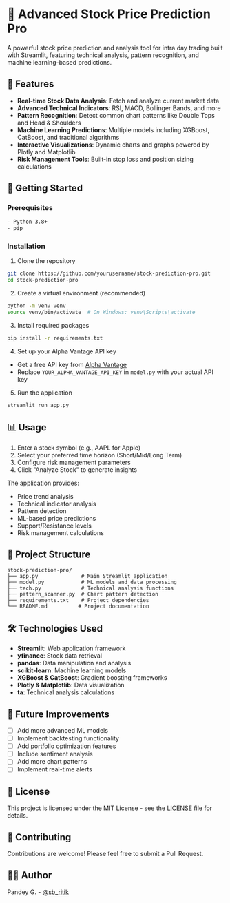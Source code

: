 # 🔮 Advanced Stock Price Prediction Pro

A powerful stock price prediction and analysis tool for intra day trading built with Streamlit, featuring technical analysis, pattern recognition, and machine learning-based predictions.

## 🌟 Features

- **Real-time Stock Data Analysis**: Fetch and analyze current market data
- **Advanced Technical Indicators**: RSI, MACD, Bollinger Bands, and more
- **Pattern Recognition**: Detect common chart patterns like Double Tops and Head & Shoulders
- **Machine Learning Predictions**: Multiple models including XGBoost, CatBoost, and traditional algorithms
- **Interactive Visualizations**: Dynamic charts and graphs powered by Plotly and Matplotlib
- **Risk Management Tools**: Built-in stop loss and position sizing calculations

## 🚀 Getting Started

### Prerequisites

```bash
- Python 3.8+
- pip
```

### Installation

1. Clone the repository
```bash
git clone https://github.com/yourusername/stock-prediction-pro.git
cd stock-prediction-pro
```

2. Create a virtual environment (recommended)
```bash
python -m venv venv
source venv/bin/activate  # On Windows: venv\Scripts\activate
```

3. Install required packages
```bash
pip install -r requirements.txt
```

4. Set up your Alpha Vantage API key
- Get a free API key from [Alpha Vantage](https://www.alphavantage.co/support/#api-key)
- Replace `YOUR_ALPHA_VANTAGE_API_KEY` in `model.py` with your actual API key

5. Run the application
```bash
streamlit run app.py
```

## 📊 Usage

1. Enter a stock symbol (e.g., AAPL for Apple)
2. Select your preferred time horizon (Short/Mid/Long Term)
3. Configure risk management parameters
4. Click "Analyze Stock" to generate insights

The application provides:
- Price trend analysis
- Technical indicator analysis
- Pattern detection
- ML-based price predictions
- Support/Resistance levels
- Risk management calculations

## 🔧 Project Structure

```
stock-prediction-pro/
├── app.py              # Main Streamlit application
├── model.py            # ML models and data processing
├── tech.py             # Technical analysis functions
├── pattern_scanner.py  # Chart pattern detection
├── requirements.txt    # Project dependencies
└── README.md          # Project documentation
```

## 🛠️ Technologies Used

- **Streamlit**: Web application framework
- **yfinance**: Stock data retrieval
- **pandas**: Data manipulation and analysis
- **scikit-learn**: Machine learning models
- **XGBoost & CatBoost**: Gradient boosting frameworks
- **Plotly & Matplotlib**: Data visualization
- **ta**: Technical analysis calculations

## 🔄 Future Improvements

- [ ] Add more advanced ML models
- [ ] Implement backtesting functionality
- [ ] Add portfolio optimization features
- [ ] Include sentiment analysis
- [ ] Add more chart patterns
- [ ] Implement real-time alerts

## 📝 License

This project is licensed under the MIT License - see the [LICENSE](LICENSE) file for details.

## 🤝 Contributing

Contributions are welcome! Please feel free to submit a Pull Request.

## 👨‍💻 Author

Pandey G. - [@sb_ritik](https://www.instagram.com/sb_ritik)
